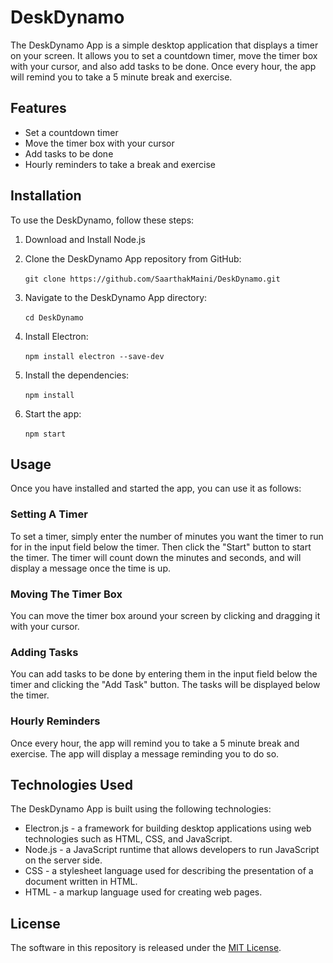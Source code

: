 # **DeskDynamo**

The DeskDynamo App is a simple desktop application that displays a timer on your screen. It allows you to set a countdown timer, move the timer box with your cursor, and also add tasks to be done. Once every hour, the app will remind you to take a 5 minute break and exercise.

## **Features**

- Set a countdown timer
- Move the timer box with your cursor
- Add tasks to be done
- Hourly reminders to take a break and exercise

## **Installation**

To use the DeskDynamo, follow these steps:

1. Download and Install Node.js

2. Clone the DeskDynamo App repository from GitHub:

&nbsp;&nbsp;&nbsp;&nbsp;&nbsp;&nbsp;`git clone https://github.com/SaarthakMaini/DeskDynamo.git`

3. Navigate to the DeskDynamo App directory:

&nbsp;&nbsp;&nbsp;&nbsp;&nbsp;&nbsp;`cd DeskDynamo`

4. Install Electron:

&nbsp;&nbsp;&nbsp;&nbsp;&nbsp;&nbsp;`npm install electron --save-dev`

5. Install the dependencies:

&nbsp;&nbsp;&nbsp;&nbsp;&nbsp;&nbsp;`npm install`

6. Start the app:

&nbsp;&nbsp;&nbsp;&nbsp;&nbsp;&nbsp;`npm start`

## **Usage**

Once you have installed and started the app, you can use it as follows:

### **Setting A Timer**

To set a timer, simply enter the number of minutes you want the timer to run for in the input field below the timer. Then click the "Start" button to start the timer. The timer will count down the minutes and seconds, and will display a message once the time is up.

### **Moving The Timer Box**

You can move the timer box around your screen by clicking and dragging it with your cursor.

### **Adding Tasks**

You can add tasks to be done by entering them in the input field below the timer and clicking the "Add Task" button. The tasks will be displayed below the timer.

### **Hourly Reminders**

Once every hour, the app will remind you to take a 5 minute break and exercise. The app will display a message reminding you to do so.

## **Technologies Used**

The DeskDynamo App is built using the following technologies:

- Electron.js - a framework for building desktop applications using web technologies such as HTML, CSS, and JavaScript.
- Node.js - a JavaScript runtime that allows developers to run JavaScript on the server side.
- CSS - a stylesheet language used for describing the presentation of a document written in HTML.
- HTML - a markup language used for creating web pages.

## License

The software in this repository is released under the [MIT License](https://opensource.org/license/mit/).
